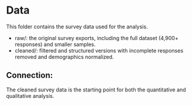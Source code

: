 # Data  

This folder contains the survey data used for the analysis.  

- raw/: the original survey exports, including the full dataset (4,900+ responses) and smaller samples.  
- cleaned/: filtered and structured versions with incomplete responses removed and demographics normalized.  

## Connection:
The cleaned survey data is the starting point for both the quantitative and qualitative analysis.
